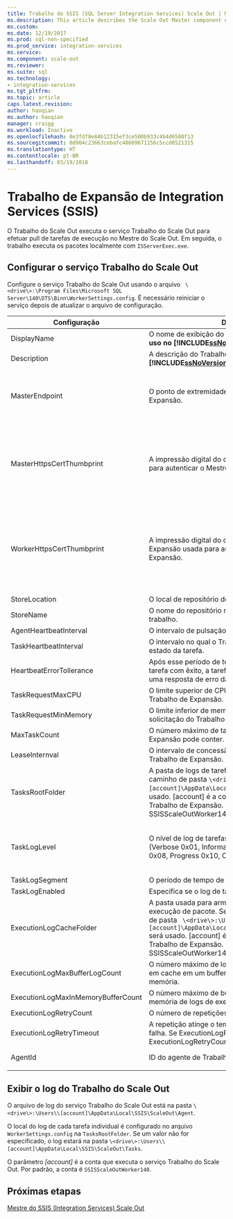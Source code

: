 ```yaml
---
title: Trabalho do SSIS (SQL Server Integration Services) Scale Out | Microsoft Docs
ms.description: This article describes the Scale Out Master component of SSIS Scale Out
ms.custom: 
ms.date: 12/19/2017
ms.prod: sql-non-specified
ms.prod_service: integration-services
ms.service: 
ms.component: scale-out
ms.reviewer: 
ms.suite: sql
ms.technology:
- integration-services
ms.tgt_pltfrm: 
ms.topic: article
caps.latest.revision: 
author: haoqian
ms.author: haoqian
manager: craigg
ms.workload: Inactive
ms.openlocfilehash: 0e3fdf8e84b12315ef3ce500b933c4b4d6580f13
ms.sourcegitcommit: 0d904c23663cebafc48609671156c5ccd8521315
ms.translationtype: HT
ms.contentlocale: pt-BR
ms.lasthandoff: 03/19/2018
---
```

# <a name="integration-services-ssis-scale-out-worker"></a>Trabalho de Expansão de Integration Services (SSIS)

O Trabalho do Scale Out executa o serviço Trabalho do Scale Out para efetuar pull de tarefas de execução no Mestre do Scale Out. Em seguida, o trabalho executa os pacotes localmente com `ISServerExec.exe`.

## <a name="configure-the-scale-out-worker-service"></a>Configurar o serviço Trabalho do Scale Out
Configure o serviço Trabalho do Scale Out usando o arquivo ` \<drive\>:\Program Files\Microsoft SQL Server\140\DTS\Binn\WorkerSettings.config`. É necessário reiniciar o serviço depois de atualizar o arquivo de configuração.

Configuração  |Description  |Valor padrão  
---------|---------|---------
DisplayName|O nome de exibição do Trabalho de Expansão. **NÃO em uso no [!INCLUDE[ssNoVersion_md](../../includes/ssnoversion-md.md)] 2017.**|Nome do computador         
Description|A descrição do Trabalho de Expansão. **NÃO em uso no [!INCLUDE[ssNoVersion_md](../../includes/ssnoversion-md.md)] 2017.**|Empty (vazio)         
MasterEndpoint|O ponto de extremidade para se conectar ao Mestre de Expansão.|O ponto de extremidade definido durante a instalação do Trabalho de Expansão         
MasterHttpsCertThumbprint|A impressão digital do certificado SSL de cliente usada para autenticar o Mestre de Expansão|A impressão digital do certificado do cliente especificada durante a instalação do Trabalho de Expansão.          
WorkerHttpsCertThumbprint|A impressão digital do certificado do Mestre de Expansão usada para autenticar o Trabalho de Expansão.|A impressão digital do certificado criado e instalado automaticamente durante a instalação do Trabalho de Expansão          
StoreLocation|O local de repositório de certificado do trabalho.|LocalMachine       
StoreName|O nome do repositório no qual está o certificado do trabalho.|Meu         
AgentHeartbeatInterval|O intervalo de pulsação do Trabalho de Expansão.|00:01:00         
TaskHeartbeatInterval|O intervalo no qual o Trabalho de Expansão relata o estado da tarefa.|00:00:10         
HeartbeatErrorTollerance|Após esse período de tempo, na última pulsação de tarefa com êxito, a tarefa será terminada se for recebida uma resposta de erro da pulsação.|00:10:00      
TaskRequestMaxCPU|O limite superior de CPU para tarefas de solicitação do Trabalho de Expansão.|70.0         
TaskRequestMinMemory|O limite inferior de memória, em MB, para tarefas de solicitação do Trabalho de Expansão.|100.0         
MaxTaskCount|O número máximo de tarefas que o Trabalho de Expansão pode conter.|10         
LeaseInternval|O intervalo de concessão de uma tarefa contida pelo Trabalho de Expansão.|00:01:00         
TasksRootFolder|A pasta de logs de tarefas. Se o valor estiver vazio, o caminho de pasta `\<drive\>:\Users\[account]\AppData\Local\SSIS\Cluster\Tasks` será usado. [account] é a conta que executa o serviço Trabalho de Expansão. Por padrão, a conta é SSISScaleOutWorker140.|Empty (vazio)         
TaskLogLevel|O nível de log de tarefas do Trabalho de Expansão. (Verbose 0x01, Information 0x02, Warning 0x04, Error 0x08, Progress 0x10, CriticalError 0x20, Audit 0x40)|126 (Information, Warning, Error, Progress, CriticalError, Audit)     
TaskLogSegment|O período de tempo de um arquivo de log de tarefas.|00:00:00         
TaskLogEnabled|Especifica se o log de tarefas está habilitado.|true         
ExecutionLogCacheFolder|A pasta usada para armazenar em cache o log de execução de pacote. Se o valor estiver vazio, o caminho de pasta ` \<drive\>:\Users\[account]\AppData\Local\SSIS\Cluster\Agent\ELogCache` será usado. [account] é a conta que executa o serviço Trabalho de Expansão. Por padrão, a conta é SSISScaleOutWorker140.|Empty (vazio)         
ExecutionLogMaxBufferLogCount|O número máximo de logs de execução armazenados em cache em um buffer de log de execução na memória.|10000        
ExecutionLogMaxInMemoryBufferCount|O número máximo de buffers de log de execução na memória de logs de execução.|10         
ExecutionLogRetryCount|O número de repetições se o log de execução falhar.|3
ExecutionLogRetryTimeout|A repetição atinge o tempo limite se o log de execução falha. Se ExecutionLogRetryTimeout for atingido, ExecutionLogRetryCount será ignorada. |7.00:00:00 (7 dias)        
AgentId|ID do agente de Trabalho do Trabalho do Scale Out|Gerado automaticamente    
||||    

## <a name="view-the-scale-out-worker-log"></a>Exibir o log do Trabalho do Scale Out
O arquivo de log do serviço Trabalho do Scale Out está na pasta `\<drive\>:\Users\\[account]\AppData\Local\SSIS\ScaleOut\Agent`.

O local do log de cada tarefa individual é configurado no arquivo `WorkerSettings.config` na `TasksRootFolder`. Se um valor não for especificado, o log estará na pasta `\<drive\>:\Users\\[account]\AppData\Local\SSIS\ScaleOut\Tasks`. 

O parâmetro *[account]* é a conta que executa o serviço Trabalho do Scale Out. Por padrão, a conta é `SSISScaleOutWorker140`.

## <a name="next-steps"></a>Próximas etapas
[Mestre do SSIS (Integration Services) Scale Out](integration-services-ssis-scale-out-master.md)
